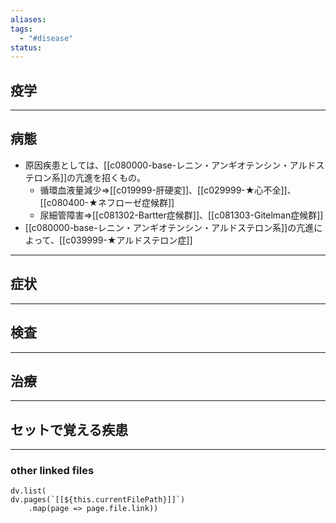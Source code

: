 ```yaml
---
aliases: 
tags:
  - "#disease"
status:
---
```

## 疫学
---
## 病態

- 原因疾患としては、[[c080000-base-レニン・アンギオテンシン・アルドステロン系]]の亢進を招くもの。
	- 循環血液量減少⇒[[c019999-肝硬変]]、[[c029999-★心不全]]、[[c080400-★ネフローゼ症候群]]
	- 尿細管障害⇒[[c081302-Bartter症候群]]、[[c081303-Gitelman症候群]]
- [[c080000-base-レニン・アンギオテンシン・アルドステロン系]]の亢進によって、[[c039999-★アルドステロン症]]
---
## 症状
---
## 検査
---
## 治療
---
## セットで覚える疾患
---
### other linked files
```dataviewjs
dv.list(
dv.pages(`[[${this.currentFilePath}]]`)
	.map(page => page.file.link))
```